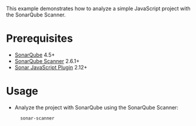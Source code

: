 This example demonstrates how to analyze a simple JavaScript project with the SonarQube Scanner.

Prerequisites
=============
* [SonarQube](http://www.sonarqube.org/downloads/) 4.5+
* [SonarQube Scanner](http://docs.sonarqube.org/display/SCAN/Analyzing+with+SonarQube+Scanner) 2.6.1+
* [Sonar JavaScript Plugin](http://docs.sonarqube.org/display/PLUG/JavaScript+Plugin) 2.12+

Usage
=====
* Analyze the project with SonarQube using the SonarQube Scanner:

        sonar-scanner
